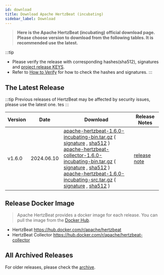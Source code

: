 ```yaml
---
id: download
title: Download Apache HertzBeat (incubating)
sidebar_label: Download
---
```


> **Here is the Apache HertzBeat (incubating) official download page.**       
> **Please choose version to download from the following tables. It is recommended use the latest.**

:::tip
- Please verify the release with corresponding hashes(sha512), signatures and [project release KEYS](https://downloads.apache.org/incubator/hertzbeat/KEYS).
- Refer to [How to Verify](https://www.apache.org/dyn/closer.cgi#verify) for how to check the hashes and signatures.
:::

## The Latest Release

:::tip
Previous releases of HertzBeat may be affected by security issues, please use the latest one. tes
:::

| Version |    Date    |                                                                                                                                                                                                                                                                                                                                                                                                                                                                                                                                                                                                                            Download                                                                                                                                                                                                                                                                                                                                                                                                                                                                                                                                                                                                                             |                              Release Notes                              |
|---------|------------|-----------------------------------------------------------------------------------------------------------------------------------------------------------------------------------------------------------------------------------------------------------------------------------------------------------------------------------------------------------------------------------------------------------------------------------------------------------------------------------------------------------------------------------------------------------------------------------------------------------------------------------------------------------------------------------------------------------------------------------------------------------------------------------------------------------------------------------------------------------------------------------------------------------------------------------------------------------------------------------------------------------------------------------------------------------------------------------------------------------------------------------------------------------------------------------------------------------------------------------------------------------------|-------------------------------------------------------------------------|
| v1.6.0  | 2024.06.10 | [apache-hertzbeat-1.6.0-incubating-bin.tar.gz](https://downloads.apache.org/incubator/hertzbeat/1.6.0/apache-hertzbeat-1.6.0-incubating-bin.tar.gz) ( [signature](https://downloads.apache.org/incubator/hertzbeat/1.6.0/apache-hertzbeat-1.6.0-incubating-bin.tar.gz.asc) , [sha512](https://downloads.apache.org/incubator/hertzbeat/1.6.0/apache-hertzbeat-1.6.0-incubating-bin.tar.gz.sha512) ) <br/> [apache-hertzbeat-collector-1.6.0-incubating-bin.tar.gz](https://downloads.apache.org/incubator/hertzbeat/1.6.0/apache-hertzbeat-collector-1.6.0-incubating-bin.tar.gz) ( [signature](https://downloads.apache.org/incubator/hertzbeat/1.6.0/apache-hertzbeat-collector-1.6.0-incubating-bin.tar.gz.asc) , [sha512](https://downloads.apache.org/incubator/hertzbeat/1.6.0/apache-hertzbeat-collector-1.6.0-incubating-bin.tar.gz.sha512) ) <br/> [apache-hertzbeat-1.6.0-incubating-src.tar.gz](https://downloads.apache.org/incubator/hertzbeat/1.6.0/apache-hertzbeat-1.6.0-incubating-src.tar.gz) ( [signature](https://downloads.apache.org/incubator/hertzbeat/1.6.0/apache-hertzbeat-1.6.0-incubating-src.tar.gz.asc) , [sha512](https://downloads.apache.org/incubator/hertzbeat/1.6.0/apache-hertzbeat-1.6.0-incubating-src.tar.gz.sha512) ) | [release note](https://github.com/apache/hertzbeat/releases/tag/v1.6.0) |

## Release Docker Image

> Apache HertzBeat provides a docker image for each release. You can pull the image from the [Docker Hub](https://hub.docker.com/r/apache/hertzbeat).

- HertzBeat https://hub.docker.com/r/apache/hertzbeat
- HertzBeat Collector https://hub.docker.com/r/apache/hertzbeat-collector

## All Archived Releases

For older releases, please check the [archive](https://archive.apache.org/dist/incubator/hertzbeat/).
